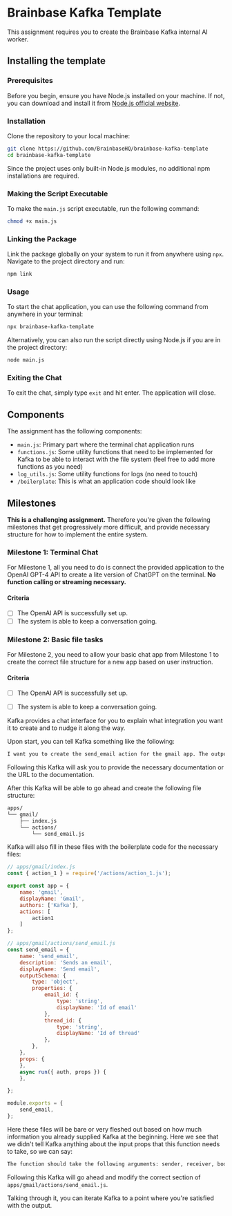 # Brainbase Kafka Template

This assignment requires you to create the Brainbase Kafka internal AI worker.

## Installing the template

### Prerequisites

Before you begin, ensure you have Node.js installed on your machine. If not, you can download and install it from [Node.js official website](https://nodejs.org/).

### Installation

Clone the repository to your local machine:

```bash
git clone https://github.com/BrainbaseHQ/brainbase-kafka-template
cd brainbase-kafka-template
```

Since the project uses only built-in Node.js modules, no additional npm installations are required.

### Making the Script Executable

To make the `main.js` script executable, run the following command:

```bash
chmod +x main.js
```

### Linking the Package

Link the package globally on your system to run it from anywhere using `npx`. Navigate to the project directory and run:

```bash
npm link
```

### Usage

To start the chat application, you can use the following command from anywhere in your terminal:

```bash
npx brainbase-kafka-template
```

Alternatively, you can also run the script directly using Node.js if you are in the project directory:

```bash
node main.js
```

### Exiting the Chat

To exit the chat, simply type `exit` and hit enter. The application will close.

## Components

The assignment has the following components:

- `main.js`: Primary part where the terminal chat application runs
- `functions.js`: Some utility functions that need to be implemented for Kafka to be able to interact with the file system (feel free to add more functions as you need)
- `log_utils.js`: Some utility functions for logs (no need to touch)
- `/boilerplate`: This is what an application code should look like

## Milestones

**This is a challenging assignment.** Therefore you're given the following milestones that get progressively more difficult, and provide necessary structure for how to implement the entire system.

### Milestone 1: Terminal Chat
For Milestone 1, all you need to do is connect the provided application to the OpenAI GPT-4 API to create a lite version of ChatGPT on the terminal. **No function calling or streaming necessary.**

#### Criteria
- [ ] The OpenAI API is successfully set up.
- [ ] The system is able to keep a conversation going.

### Milestone 2: Basic file tasks
For Milestone 2, you need to allow your basic chat app from Milestone 1 to create the correct file structure for a new app based on user instruction.

#### Criteria
- [ ] The OpenAI API is successfully set up.
- [ ] The system is able to keep a conversation going.


Kafka provides a chat interface for you to explain what integration you want it to create and to nudge it along the way.

Upon start, you can tell Kafka something like the following:

```bash
I want you to create the send_email action for the gmail app. The output of the action should have the id of the email sent and the thread id.
```

Following this Kafka will ask you to provide the necessary documentation or the URL to the documentation.

After this Kafka will be able to go ahead and create the following file structure:

```bash
apps/
└── gmail/
    ├── index.js
    └── actions/
        └── send_email.js
```

Kafka will also fill in these files with the boilerplate code for the necessary files:

```javascript
// apps/gmail/index.js
const { action_1 } = require('/actions/action_1.js');

export const app = {
    name: 'gmail',
    displayName: 'Gmail',
    authors: ['Kafka'],
    actions: [
        action1
    ]
};
```

```javascript
// apps/gmail/actions/send_email.js
const send_email = {
    name: 'send_email',
    description: 'Sends an email',
    displayName: 'Send email',
    outputSchema: {
        type: 'object',
        properties: {
            email_id: {
                type: 'string',
                displayName: 'Id of email'
            },
            thread_id: {
                type: 'string',
                displayName: 'Id of thread'
            },
        },
    },
    props: {
    },
    async run({ auth, props }) {
    },

};

module.exports = {
    send_email,
};
```

Here these files will be bare or very fleshed out based on how much information you already supplied Kafka at the beginning. Here we see that we didn't tell Kafka anything about the input props that this function needs to take, so we can say:

```bash
The function should take the following arguments: sender, receiver, body and subject
```

Following this Kafka will go ahead and modify the correct section of `apps/gmail/actions/send_email.js`.

Talking through it, you can iterate Kafka to a point where you're satisfied with the output.